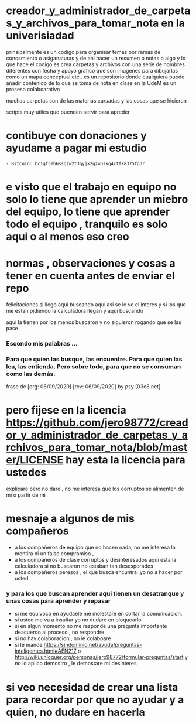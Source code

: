 # creador_y_administrador_de_carpetas_y_archivos_para_tomar_nota en la univerisiadad 
prinsipalmente es un codigo para organisar temas por ramas de conosmiento o asiganaturas y de ahi hacer un resumen o notas o algo y lo que hace el codigo es crea carpetas y archivos con una serie de nombres diferentes con fecha y apoyo grafico que son imagenes para dibujarlas como un mapa conceptual etc..
es un repositorio donde cualquiera puede añadir contenido de lo que se toma de nota en clase en la UdeM es un proseso colaboarativo 

muchas carpetas son de las materias cursadas y las cosas que se hicieron

scripts muy utiles que puenden servir para apreder

# contibuye con donaciones  y ayudame a pagar mi estudio
	
	- Bitcoin: bc1qf3eh6ssgzw2t3qyjk2gzwuskq4ctfk8375fg3r
 
# e visto que el trabajo en equipo no solo lo tiene que aprender un miebro del equipo, lo tiene que aprender todo el equipo , tranquilo es solo aqui o al menos eso creo

# normas , observaciones y cosas a tener en cuenta antes de enviar el repo 
felicitaciones si llego aqui buscando aqui asi se le ve el interes y si los que me estan pidiendo la calculadora llegan y aqui buscando 

aqui la tienen por los menos buscaron y no siguieron rogando que se las pase 

### Escondo mis palabras ... 

### Para que quien las busque, las encuentre. Para que quien las lea, las entienda. Pero sobre todo, para que no se consuman como las demás.
frase de [org: 06/09/2020] [rev: 06/09/2020] by psy [03c8.net]

# pero fijese en la licencia https://github.com/jero98772/creador_y_administrador_de_carpetas_y_archivos_para_tomar_nota/blob/master/LICENSE hay esta la licencia para ustedes
explicare pero no dare , no me interesa que los corruptos se alimenten de mi o partir de mi
# mesnaje a algunos de mis compañeros
* a los compañeros de equipo que no  hacen nada, no me interesa la mentira ni un falso compromiso , 
* a los compañeros de clase corruptos y desinteresados aqui esta la calculadora si no buscaron no estaban tan desesperados
* a los compañeros peresos , el que busca encuntra ,yo no a hacer por usted
###  y para los que buscan aprender aqui tienen un desatranque y unas cosas para aprender y repasar
* si me equivoco en ayudaele me molestare en cortar la comunicacion. 
* si usted me va a insultar yo no dudare en bloquearlo 
* si en algun momento no me responde una pregunta importante deacuerdo al proceso , no respondre
* si no hay colaboracion  , no le colaboare 
* si le mande  https://sindominio.net/ayuda/preguntas-inteligentes.html#AEN217 o http://wiki.unloquer.org/personas/jero98772/formular-preguntas/start y no lo aplico demostro , le demostare mi desinteres 
# si veo necesidad de crear una lista para recordar por que no ayudar y a quien, no dudare en hacerla
